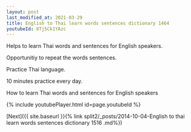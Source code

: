 ```yaml
---
layout: post
last_modified_at: 2021-03-29
title: English to Thai learn words sentences dictionary 1464 
youtubeId: 8Tj5Ck1YAzc
---
```

 
 
Helps to learn Thai words and sentences for English speakers.

Opportunitiy to repeat the words sentences. 

Practice Thai language. 
 
10 minutes practice every day. 
 
How to learn Thai words and sentences for English speakers 
 
{% include youtubePlayer.html id=page.youtubeId %}
 
 
[Next]({{ site.baseurl }}{% link  split2/_posts/2014-10-04-English to thai learn words sentences dictionary 1516 .md%})
 
